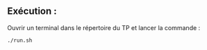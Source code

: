 ## Exécution : 
Ouvrir un terminal dans le répertoire du TP et lancer la commande :

```bash
./run.sh
```